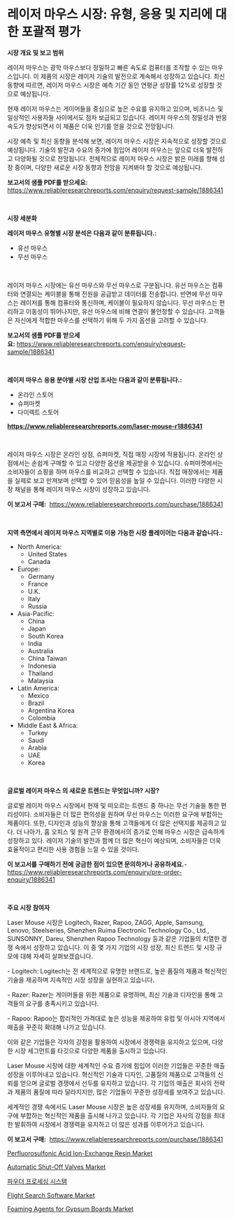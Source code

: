 <p><h1>레이저 마우스 시장: 유형, 응용 및 지리에 대한 포괄적 평가</h1></p><p><strong>시장 개요 및 보고 범위</strong></p>
<p><p>레이저 마우스는 광학 마우스보다 정밀하고 빠른 속도로 컴퓨터를 조작할 수 있는 마우스입니다. 이 제품의 시장은 레이저 기술의 발전으로 계속해서 성장하고 있습니다. 최신 동향에 따르면, 레이저 마우스 시장은 예측 기간 동안 연평균 성장률 12%로 성장할 것으로 예상됩니다. </p><p>현재 레이저 마우스는 게이머들을 중심으로 높은 수요를 유지하고 있으며, 비즈니스 및 일상적인 사용자들 사이에서도 점차 보급되고 있습니다. 레이저 마우스의 정밀성과 반응 속도가 향상되면서 이 제품은 더욱 인기를 얻을 것으로 전망됩니다.</p><p>시장 예측 및 최신 동향을 분석해 보면, 레이저 마우스 시장은 지속적으로 성장할 것으로 예상됩니다. 기술의 발전과 수요의 증가에 힘입어 레이저 마우스는 앞으로 더욱 발전하고 다양화될 것으로 전망됩니다. 전체적으로 레이저 마우스 시장은 밝은 미래를 향해 성장 중이며, 다양한 새로운 시장 동향과 전망을 지켜봐야 할 것으로 예상됩니다.</p></p>
<p><strong>보고서의 샘플 PDF를 받으세요:</strong> <a href="https://www.reliableresearchreports.com/enquiry/request-sample/1886341">https://www.reliableresearchreports.com/enquiry/request-sample/1886341</a></p>
<p>&nbsp;</p>
<p><strong>시장 세분화</strong></p>
<p><strong>레이저 마우스 유형별 시장 분석은 다음과 같이 분류됩니다.:</strong></p>
<p><ul><li>유선 마우스</li><li>무선 마우스</li></ul></p>
<p>&nbsp;</p>
<p><p>레이저 마우스 시장에는 유선 마우스와 무선 마우스로 구분됩니다. 유선 마우스는 컴퓨터와 연결되는 케이블을 통해 전원을 공급받고 데이터를 전송합니다. 반면에 무선 마우스는 레이저를 통해 컴퓨터와 통신하며, 케이블이 필요하지 않습니다. 무선 마우스는 편리하고 이동성이 뛰어나지만, 유선 마우스에 비해 연결이 불안정할 수 있습니다. 고객들은 자신에게 적합한 마우스를 선택하기 위해 두 가지 옵션을 고려할 수 있습니다.</p></p>
<p><strong>보고서의 샘플 PDF를 받으세요:</strong>&nbsp;<a href="https://www.reliableresearchreports.com/enquiry/request-sample/1886341">https://www.reliableresearchreports.com/enquiry/request-sample/1886341</a></p>
<p>&nbsp;</p>
<p><strong> 레이저 마우스 응용 분야별 시장 산업 조사는 다음과 같이 분류됩니다.:</strong></p>
<p><ul><li>온라인 스토어</li><li>슈퍼마켓</li><li>다이렉트 스토어</li></ul></p>
<p><strong><a href="https://www.reliableresearchreports.com/laser-mouse-r1886341">https://www.reliableresearchreports.com/laser-mouse-r1886341</a></strong></p>
<p>&nbsp;</p>
<p><p>레이저 마우스 시장은 온라인 상점, 슈퍼마켓, 직접 매장 시장에 적용됩니다. 온라인 상점에서는 손쉽게 구매할 수 있고 다양한 옵션을 제공받을 수 있습니다. 슈퍼마켓에서는 소비자들이 쇼핑을 하며 마우스를 비교하고 선택할 수 있습니다. 직접 매장에서는 제품을 실제로 보고 만져보며 선택할 수 있어 믿음성을 높일 수 있습니다. 이러한 다양한 시장 채널을 통해 레이저 마우스 시장이 성장하고 있습니다.</p></p>
<p><strong>이 보고서 구매:</strong>&nbsp; <a href="https://www.reliableresearchreports.com/purchase/1886341">https://www.reliableresearchreports.com/purchase/1886341</a></p>
<p>&nbsp;</p>
<p><strong>지역 측면에서 레이저 마우스 지역별로 이용 가능한 시장 플레이어는 다음과 같습니다.:</strong></p>
<p><ul>
    <li>
        North America:
        <ul>
            <li>United States</li>
            <li>Canada</li>
        </ul>
    </li>
    <li>
        Europe:
        <ul>
            <li>Germany</li>
            <li>France</li>
            <li>U.K.</li>
            <li>Italy</li>
            <li>Russia</li>
        </ul>
    </li>
    <li>
        Asia-Pacific:
        <ul>
            <li>China</li>
            <li>Japan</li>
            <li>South Korea</li>
            <li>India</li>
            <li>Australia</li>
            <li>China Taiwan</li>
            <li>Indonesia</li>
            <li>Thailand</li>
            <li>Malaysia</li>
        </ul>
    </li>
    <li>
        Latin America:
        <ul>
            <li>Mexico</li>
            <li>Brazil</li>
            <li>Argentina Korea</li>
            <li>Colombia</li>
        </ul>
    </li>
    <li>
        Middle East & Africa:
        <ul>
            <li>Turkey</li>
            <li>Saudi</li>
            <li>Arabia</li>
            <li>UAE</li>
            <li>Korea</li>
        </ul>
    </li>
    </ul></p>
<p>&nbsp;</p>
<p><strong>글로벌 레이저 마우스 의 새로운 트렌드는 무엇입니까? 시장?</strong></p>
<p><p>글로벌 레이저 마우스 시장에서 현재 및 떠오르는 트렌드 중 하나는 무선 기술을 통한 편리성이다. 소비자들은 더 많은 편의성을 원하며 무선 마우스는 이러한 요구에 부합하는 제품이다. 또한, 디자인과 성능의 향상을 통해 고객들에게 더 많은 선택지를 제공하고 있다. 더 나아가, 홈 오피스 및 원격 근무 환경에서의 증가로 인해 마우스 시장은 급속하게 성장하고 있다. 레이저 기술의 발전과 함께 더 많은 혁신이 예상되며, 소비자들은 더욱 효율적이고 편리한 사용 경험을 느낄 수 있을 것이다.</p></p>
<p><strong>이 보고서를 구매하기 전에 궁금한 점이 있으면 문의하거나 공유하세요.</strong>- <a href="https://www.reliableresearchreports.com/enquiry/pre-order-enquiry/1886341">https://www.reliableresearchreports.com/enquiry/pre-order-enquiry/1886341</a></p>
<p>&nbsp;</p>
<p><strong>주요 시장 참여자</strong></p>
<p><p>Laser Mouse 시장은 Logitech, Razer, Rapoo, ZAGG, Apple, Samsung, Lenovo, Steelseries, Shenzhen Ruima Electronic Technology Co., Ltd., SUNSONNY, Dareu, Shenzhen Rapoo Technology 등과 같은 기업들의 치열한 경쟁 속에서 성장하고 있습니다. 이 중 몇 가지 기업의 시장 성장, 최신 트렌드 및 시장 규모에 대해 자세히 살펴보겠습니다.</p><p>- Logitech: Logitech는 전 세계적으로 유명한 브랜드로, 높은 품질의 제품과 혁신적인 기술을 제공하며 지속적인 시장 성장을 실현하고 있습니다.</p><p>- Razer: Razer는 게이머들을 위한 제품으로 유명하며, 최신 기술과 디자인을 통해 고객들의 요구를 충족시키고 있습니다.</p><p>- Rapoo: Rapoo는 합리적인 가격대로 높은 성능을 제공하여 유럽 및 아시아 지역에서 매출을 꾸준히 확대해 나가고 있습니다.</p><p>이와 같은 기업들은 각자의 강점을 활용하여 시장에서 경쟁력을 유지하고 있으며, 다양한 시장 세그먼트를 타깃으로 다양한 제품을 출시하고 있습니다.</p><p>Laser Mouse 시장에 대한 세계적인 수요 증가에 힘입어 이러한 기업들은 꾸준한 매출 성장을 이루어내고 있습니다. 혁신적인 기술과 디자인, 고품질의 제품으로 고객들의 신뢰를 얻으며 글로벌 경쟁에서 선두를 유지하고 있습니다. 각 기업의 매출은 회사의 전략과 제품의 품질에 따라 달라지지만, 많은 기업들이 꾸준한 성장세를 보여주고 있습니다.</p><p>세계적인 경쟁 속에서도 Laser Mouse 시장은 높은 성장세를 유지하며, 소비자들의 요구에 부합하는 혁신적인 제품을 출시해 나가고 있습니다. 각 기업은 자사의 강점을 최대한 발휘하여 시장에서 경쟁력을 유지하고 더 많은 성과를 이루어가고 있습니다.</p></p>
<p><strong>이 보고서 구매:</strong>&nbsp;&nbsp;<a href="https://www.reliableresearchreports.com/purchase/1886341">https://www.reliableresearchreports.com/purchase/1886341</a></p>
<p><p><a href="https://issuu.com/reportprime-2/docs/perfluorosulfonic-acid-ion-exchange-resin-market-s">Perfluorosulfonic Acid Ion-Exchange Resin Market</a></p><p><a href="https://view.publitas.com/reportprime-1/automatic-shut-off-valves-market-focuses-on-market-share-size-and-projected-forecast-till-2031/">Automatic Shut-Off Valves Market</a></p><p><a href="https://github.com/Howaoole34545/Market-Research-Report-List-1/blob/main/962202848903.md">파우더 프로세싱 시스템</a></p><p><a href="https://github.com/julyju69/Market-Research-Report-List-3/blob/main/flight-search-software-market.md">Flight Search Software Market</a></p><p><a href="https://gentle-editor-9db.notion.site/Foaming-Agents-for-Gypsum-Boards-Market-Outlook-Industry-Overview-and-Forecast-2024-to-2031-7fbe38af57d64fc698fd017ccd7b89b2">Foaming Agents for Gypsum Boards Market</a></p></p>